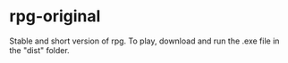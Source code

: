# rpg-original
Stable and short version of rpg.
To play, download and run the .exe file in the "dist" folder.
